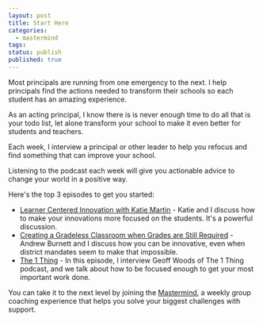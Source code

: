 ```yaml
---
layout: post
title: Start Here
categories:
  - mastermind
tags: 
status: publish
published: true
---
```



Most principals are running from one emergency to the next. I help principals find the actions needed to transform their schools so each student has an amazing experience.

As an acting principal, I know there is is never enough time to do all that is your todo list, let alone transform your school to make it even better for students and teachers.

Each week, I interview a principal or other leader to help you refocus and find something that can improve your school.


Listening to the podcast each week will give you actionable advice to change your world in a positive way.

Here's the top 3 episodes to get you started:


* [Learner Centered Innovation with Katie Martin](https://transformativeprincipal.org/s5/241) - Katie and I discuss how to make your innovations more focused on the students. It's a powerful discussion.
* [Creating a Gradeless Classroom when Grades are Still Required](https://transformativeprincipal.org/s5/231) - Andrew Burnett and I discuss how you can be innovative, even when district mandates seem to make that impossible.
* [The 1 Thing](https://transformativeprincipal.org/s5/bonus206) - In this episode, I interview Geoff Woods of The 1 Thing podcast, and we talk about how to be focused enough to get your most important work done.

You can take it to the next level by joining the [Mastermind](https://transformativeprincipal.com), a weekly group coaching experience that helps you solve your biggest challenges with support.
